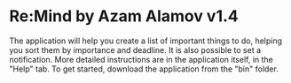 <h1>Re:Mind by Azam Alamov v1.4</h1>

The application will help you create a list of important things to do, helping you sort them by importance and deadline. It is also possible to set a notification. More detailed instructions are in the application itself, in the "Help" tab. To get started, download the application from the "bin" folder.
